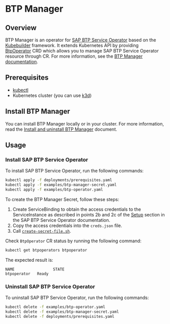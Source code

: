 # BTP Manager

## Overview

BTP Manager is an operator for [SAP BTP Service Operator](https://github.com/SAP/sap-btp-service-operator) based on the [Kubebuilder](https://github.com/kubernetes-sigs/kubebuilder) framework. It extends Kubernetes API by providing [BtpOperator](https://github.com/kyma-project/btp-manager/blob/main/operator/config/crd/bases/operator.kyma-project.io_btpoperators.yaml) CRD which allows you to manage SAP BTP Service Operator resource through CR. For more information, see the [BTP Manager documentation](./docs/README.md).

## Prerequisites

- [kubectl](https://kubernetes.io/docs/tasks/tools/install-kubectl/)
- Kubernetes cluster (you can use [k3d](https://k3d.io)) 

## Install BTP Manager

 You can install BTP Manager locally or in your cluster. For more information, read the [Install and uninstall BTP Manager](./docs/installation.md) document.

## Usage

### Install SAP BTP Service Operator

To install SAP BTP Service Operator, run the following commands:
```sh
kubectl apply -f deployments/prerequisites.yaml
kubectl apply -f examples/btp-manager-secret.yaml
kubectl apply -f examples/btp-operator.yaml
```
To create the BTP Manager Secret, follow these steps:  
1. Create ServiceBinding to obtain the access credentials to the ServiceInstance as described in points 2b and 2c of the [Setup](https://github.com/SAP/sap-btp-service-operator#setup) section in the SAP BTP Service Operator documentation.
2. Copy the access credentials into the `creds.json` file.
3. Call [`create-secret-file.sh`](https://github.com/kyma-project/btp-manager/blob/main/hack/create-secret-file.sh).

Check `BtpOperator` CR status by running the following command:
```sh
kubectl get btpoperators btpoperator
```

The expected result is:
```
NAME                 STATE
btpoperator   Ready
```

### Uninstall SAP BTP Service Operator

To uninstall SAP BTP Service Operator, run the following commands:
```sh
kubectl delete -f examples/btp-operator.yaml
kubectl delete -f examples/btp-manager-secret.yaml
kubectl delete -f deployments/prerequisites.yaml
```
